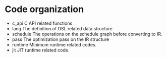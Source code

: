 # Code organization

- c_api  C API related functions
- lang The definition of DSL related data structure
- schedule The operations on the schedule graph before converting to IR.
- pass The optimization pass on the IR structure
- runtime Minimum runtime related codes.
- jit JIT runtime related code.
